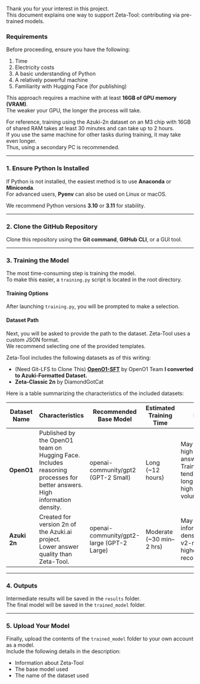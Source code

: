 Thank you for your interest in this project.  
This document explains one way to support Zeta-Tool: contributing via pre-trained models.

### Requirements

Before proceeding, ensure you have the following:  
1. Time  
2. Electricity costs  
3. A basic understanding of Python  
4. A relatively powerful machine  
5. Familiarity with Hugging Face (for publishing)  

This approach requires a machine with at least **16GB of GPU memory (VRAM)**.  
The weaker your GPU, the longer the process will take.  

For reference, training using the Azuki-2n dataset on an M3 chip with 16GB of shared RAM takes at least 30 minutes and can take up to 2 hours.  
If you use the same machine for other tasks during training, it may take even longer.  
Thus, using a secondary PC is recommended.

---

### 1. Ensure Python Is Installed

If Python is not installed, the easiest method is to use **Anaconda** or **Miniconda**.  
For advanced users, **Pyenv** can also be used on Linux or macOS.  

We recommend Python versions **3.10** or **3.11** for stability.

---

### 2. Clone the GitHub Repository

Clone this repository using the **Git command**, **GitHub CLI**, or a GUI tool.

---

### 3. Training the Model

The most time-consuming step is training the model.  
To make this easier, a `training.py` script is located in the root directory.

#### Training Options

After launching `training.py`, you will be prompted to make a selection.

#### Dataset Path

Next, you will be asked to provide the path to the dataset. Zeta-Tool uses a custom JSON format.  
We recommend selecting one of the provided templates.

Zeta-Tool includes the following datasets as of this writing:  
- (Need Git-LFS to Clone This) **[OpenO1-SFT](https://huggingface.co/datasets/O1-OPEN/OpenO1-SFT)** by OpenO1 Team **I converted to Azuki-Formatted Dataset.**
- **Zeta-Classic 2n** by DiamondGotCat

Here is a table summarizing the characteristics of the included datasets:

| Dataset Name          | Characteristics                                                                                | Recommended Base Model | Estimated Training Time   | Notes                                                                                     | Dataset Path                     |
|-----------------------|------------------------------------------------------------------------------------------------|------------------------|---------------------------|------------------------------------------------------------------------------------------|-----------------------------------|
| **OpenO1**            | Published by the OpenO1 team on Hugging Face.<br> Includes reasoning processes for better answers.<br> High information density. | openai-community/gpt2 (GPT-2 Small) | Long (~12 hours)          | May yield high-quality answers.<br> Training time tends to be long due to high data volume. | `data_templates/OpenO1-SFT.json` |
| **Azuki 2n**          | Created for version 2n of the Azuki.ai project.<br> Lower answer quality than Zeta-Tool.       | openai-community/gpt2-large (GPT-2 Large) | Moderate (~30 min–2 hrs)  | May lack information density, so v2-medium or higher is recommended.                     | `data_templates/azuki-2n.json`   |

---

### 4. Outputs

Intermediate results will be saved in the `results` folder.  
The final model will be saved in the `trained_model` folder.

---

### 5. Upload Your Model

Finally, upload the contents of the `trained_model` folder to your own account as a model.  
Include the following details in the description:  
- Information about Zeta-Tool  
- The base model used  
- The name of the dataset used
